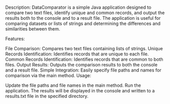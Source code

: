 Description:
DataComparator is a simple Java application designed to compare two text files, identify unique and common records, and output the results both to the console and to a result file. The application is useful for comparing datasets or lists of strings and determining the differences and similarities between them.

Features:

File Comparison: Compares two text files containing lists of strings.
Unique Records Identification: Identifies records that are unique to each file.
Common Records Identification: Identifies records that are common to both files.
Output Results: Outputs the comparison results to both the console and a result file.
Simple Integration: Easily specify file paths and names for comparison via the main method.
Usage:

Update the file paths and file names in the main method.
Run the application.
The results will be displayed in the console and written to a results.txt file in the specified directory.
